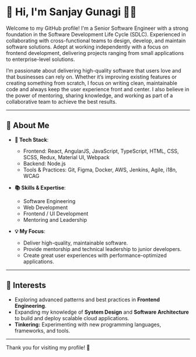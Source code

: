 # 👋 Hi, I'm Sanjay Gunagi 👨‍💻

Welcome to my GitHub profile! I'm a Senior Software Engineer with a strong foundation in the Software Development Life Cycle (SDLC). Experienced in collaborating with cross-functional teams to design, develop, and maintain software solutions. Adept at working independently with a focus on frontend development, delivering projects ranging from small applications to enterprise-level solutions.

I’m passionate about delivering high-quality software that users love and that businesses can rely on. Whether it’s improving existing features or creating something from scratch, I focus on writing clean, maintainable code and always keep the user experience front and center. I also believe in the power of mentoring, sharing knowledge, and working as part of a collaborative team to achieve the best results.

---

## 🚀 About Me

- **🔧 Tech Stack**: 
  - Frontend: React, AngularJS, JavaScript, TypeScript, HTML, CSS, SCSS, Redux, Material UI, Webpack
  - Backend: Node.js
  - Tools & Practices: Git, Figma, Docker, AWS, Jenkins, Agile, i18n, WCAG

- **📚 Skills & Expertise**:
  - Software Engineering
  - Web Development 
  - Frontend / UI Development
  - Mentoring and Leadership

- **💡 My Focus**: 
  - Deliver high-quality, maintainable software.
  - Provide mentorship and technical leadership to junior developers.
  - Create great user experiences with performance-optimized applications.

<!--
---

## 📈 GitHub Stats

![Your GitHub Stats](https://github-readme-stats.vercel.app/api?username=your-github-username&show_icons=true&hide_title=true&count_private=true&hide=prs)


---

## 🛠️ Projects

### **Project 1: [Project Name]**
A brief description of your project. 

- **Tech Stack**: React, Node.js, AWS
- **Features**:
  - Feature 1
  - Feature 2
  - Feature 3

### **Project 2: [Project Name]**
Another brief description of your project.

- **Tech Stack**: React, TypeScript, Webpack
- **Features**:
  - Feature 1
  - Feature 2

Check out my [portfolio](https://your-portfolio-link.com) for more projects and detailed case studies!

-->

---

## 🌱 Interests

- Exploring advanced patterns and best practices in **Frontend Engineering**.
- Expanding my knowledge of **System Design** and **Software Architecture** to build and deploy scalable cloud applications.
- **Tinkering:** Experimenting with new programming languages, frameworks, and tools.

<!--
---

## 📝 Blog

I occasionally write technical blog posts to share knowledge and experiences:

- [Blog Post 1](https://your-blog-link.com)
- [Blog Post 2](https://your-blog-link.com)

---

## 📫 How to Reach Me

You can contact me via email or social media:

- **Email**: [your-email@example.com](mailto:your-email@example.com)
- **LinkedIn**: [linkedin.com/in/your-profile](https://linkedin.com/in/your-profile)
- **Twitter**: [@yourusername](https://twitter.com/yourusername)

---

## 📣 Let's Connect!

Feel free to reach out if you're interested in collaborating on exciting projects, sharing ideas, or discussing tech!

---

## 💬 Fun Facts

- I'm an avid **problem solver** and enjoy tackling complex challenges.
- In my free time, I love exploring new **technologies**, attending **developer meetups**, and contributing to **open-source**.

---

### 💻 Open Source Contributions

If you're looking for inspiration or want to collaborate on open-source, check out the projects I've contributed to:

- [Open Source Project 1](https://github.com/your-github-username/project)
- [Open Source Project 2](https://github.com/your-github-username/project)

---

## 💡 Engineering Excellence

- **Awarded the Engineering Excellence Award** twice for exceptional contributions to project success.
- Recognized for **high client satisfaction** and consistently delivering top-quality results.

---

-->

<!-- You can optionally include a section for your tech stack graph -->
<!-- Feel free to use https://github-readme-tech-stack.vercel.app/ to create a dynamic tech stack image -->

<!-- ![Tech Stack](https://github-readme-tech-stack.vercel.app/api/top-langs/?username=your-github-username) -->

---

Thank you for visiting my profile! 🚀


<!--
**GSSanjay/GSSanjay** is a ✨ _special_ ✨ repository because its `README.md` (this file) appears on your GitHub profile.

Here are some ideas to get you started:

- 🔭 I’m currently working on ...
- 🌱 I’m currently learning ...
- 👯 I’m looking to collaborate on ...
- 🤔 I’m looking for help with ...
- 💬 Ask me about ...
- 📫 How to reach me: ...
- 😄 Pronouns: ...
- ⚡ Fun fact: ...
-->
